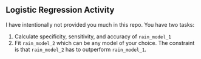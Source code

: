 ## Logistic Regression Activity

I have intentionally not provided you much in this repo. 
You have two tasks:

1. Calculate specificity, sensitivity, and accuracy of `rain_model_1`
2. Fit `rain_model_2` which can be any model of your choice. The constraint is that `rain_model_2` has to outperform `rain_model_1`.
